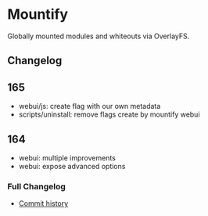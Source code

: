 # Mountify
Globally mounted modules and whiteouts via OverlayFS.

## Changelog
## 165
- webui/js: create flag with our own metadata
- scripts/uninstall: remove flags create by mountify webui

## 164
- webui: multiple improvements
- webui: expose advanced options

### Full Changelog
- [Commit history](https://github.com/backslashxx/mountify/commits/master/)
